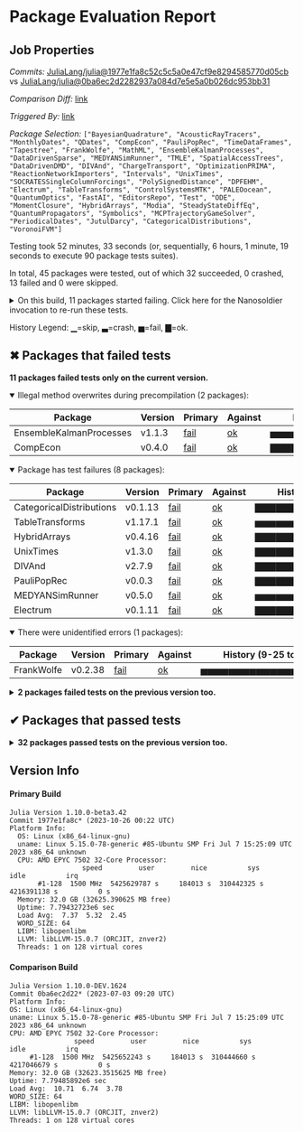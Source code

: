 # Package Evaluation Report

## Job Properties

*Commits:* [JuliaLang/julia@1977e1fa8c52c5c5a0e47cf9e8294585770d05cb](https://github.com/JuliaLang/julia/commit/1977e1fa8c52c5c5a0e47cf9e8294585770d05cb) vs [JuliaLang/julia@0ba6ec2d2282937a084d7e5e5a0b026dc953bb31](https://github.com/JuliaLang/julia/commit/0ba6ec2d2282937a084d7e5e5a0b026dc953bb31)

*Comparison Diff:* [link](https://github.com/JuliaLang/julia/compare/0ba6ec2d2282937a084d7e5e5a0b026dc953bb31...1977e1fa8c52c5c5a0e47cf9e8294585770d05cb)

*Triggered By:* [link](https://github.com/JuliaLang/julia/pull/51563#issuecomment-1780232374)

*Package Selection:* `["BayesianQuadrature", "AcousticRayTracers", "MonthlyDates", "QDates", "CompEcon", "PauliPopRec", "TimeDataFrames", "Tapestree", "FrankWolfe", "MathML", "EnsembleKalmanProcesses", "DataDrivenSparse", "MEDYANSimRunner", "TMLE", "SpatialAccessTrees", "DataDrivenDMD", "DIVAnd", "ChargeTransport", "OptimizationPRIMA", "ReactionNetworkImporters", "Intervals", "UnixTimes", "SOCRATESSingleColumnForcings", "PolySignedDistance", "DPFEHM", "Electrum", "TableTransforms", "ControlSystemsMTK", "PALEOocean", "QuantumOptics", "FastAI", "EditorsRepo", "Test", "ODE", "MomentClosure", "HybridArrays", "Modia", "SteadyStateDiffEq", "QuantumPropagators", "Symbolics", "MCPTrajectoryGameSolver", "PeriodicalDates", "JutulDarcy", "CategoricalDistributions", "VoronoiFVM"]`

Testing took 52 minutes, 33 seconds (or, sequentially, 6 hours, 1 minute, 19 seconds to execute 90 package tests suites).

In total, 45 packages were tested, out of which 32 succeeded, 0 crashed, 13 failed and 0 were skipped.


<details><summary>On this build, 11 packages started failing. Click here for the Nanosoldier invocation to re-run these tests.</summary>
<p>

```
@nanosoldier `runtests(["PauliPopRec", "UnixTimes", "HybridArrays", "MEDYANSimRunner", "Electrum", "CompEcon", "CategoricalDistributions", "EnsembleKalmanProcesses", "DIVAnd", "FrankWolfe", "TableTransforms"])`
```

</p>
</details>


History Legend: ▁=skip, ▃=crash, ▅=fail, ▇=ok.

## ✖ Packages that failed tests

**11 packages failed tests only on the current version.**

<details open><summary>Illegal method overwrites during precompilation (2 packages):</summary>
<p>


| Package | Version | Primary | Against | History (9-25 to 10-24) |
| ------- | ------- | ------- | ------- | ------- |
| EnsembleKalmanProcesses | v1.1.3 | [fail](https://s3.amazonaws.com/julialang-reports/nanosoldier/pkgeval/by_hash/1977e1f_vs_0ba6ec2/EnsembleKalmanProcesses.primary.log) | [ok](https://s3.amazonaws.com/julialang-reports/nanosoldier/pkgeval/by_hash/1977e1f_vs_0ba6ec2/EnsembleKalmanProcesses.against.log) | <span class="history">▅▅▅▅▅▅▅▅▅▅▅▅▅▅▅▅▅▅▅▅▅▅</span> |
| CompEcon | v0.4.0 | [fail](https://s3.amazonaws.com/julialang-reports/nanosoldier/pkgeval/by_hash/1977e1f_vs_0ba6ec2/CompEcon.primary.log) | [ok](https://s3.amazonaws.com/julialang-reports/nanosoldier/pkgeval/by_hash/1977e1f_vs_0ba6ec2/CompEcon.against.log) | <span class="history">▇▇▇▇▇▇▇▇▇▇▇▇▇▇▇▇▇▇▇▇▇▇</span> |

</p>
</details>

<details open><summary>Package has test failures (8 packages):</summary>
<p>


| Package | Version | Primary | Against | History (9-25 to 10-24) |
| ------- | ------- | ------- | ------- | ------- |
| CategoricalDistributions | v0.1.13 | [fail](https://s3.amazonaws.com/julialang-reports/nanosoldier/pkgeval/by_hash/1977e1f_vs_0ba6ec2/CategoricalDistributions.primary.log) | [ok](https://s3.amazonaws.com/julialang-reports/nanosoldier/pkgeval/by_hash/1977e1f_vs_0ba6ec2/CategoricalDistributions.against.log) | <span class="history">▇▇▇▇▇▇▇▇▇▇▇▇▇▇▇▇▇▇▇▇▇▇</span> |
| TableTransforms | v1.17.1 | [fail](https://s3.amazonaws.com/julialang-reports/nanosoldier/pkgeval/by_hash/1977e1f_vs_0ba6ec2/TableTransforms.primary.log) | [ok](https://s3.amazonaws.com/julialang-reports/nanosoldier/pkgeval/by_hash/1977e1f_vs_0ba6ec2/TableTransforms.against.log) | <span class="history">▅▅▅▅▅▅▅▅▅▅▅▅▅▅▅▅▅▅▅▅▅▅</span> |
| HybridArrays | v0.4.16 | [fail](https://s3.amazonaws.com/julialang-reports/nanosoldier/pkgeval/by_hash/1977e1f_vs_0ba6ec2/HybridArrays.primary.log) | [ok](https://s3.amazonaws.com/julialang-reports/nanosoldier/pkgeval/by_hash/1977e1f_vs_0ba6ec2/HybridArrays.against.log) | <span class="history">▇▇▇▇▇▇▇▇▇▇▇▇▇▇▇▇▇▇▇▇▇▇</span> |
| UnixTimes | v1.3.0 | [fail](https://s3.amazonaws.com/julialang-reports/nanosoldier/pkgeval/by_hash/1977e1f_vs_0ba6ec2/UnixTimes.primary.log) | [ok](https://s3.amazonaws.com/julialang-reports/nanosoldier/pkgeval/by_hash/1977e1f_vs_0ba6ec2/UnixTimes.against.log) | <span class="history">▇▇▇▇▇▇▇▇▇▇▇▇▇▇▇▇▇▇▇▇▅▅</span> |
| DIVAnd | v2.7.9 | [fail](https://s3.amazonaws.com/julialang-reports/nanosoldier/pkgeval/by_hash/1977e1f_vs_0ba6ec2/DIVAnd.primary.log) | [ok](https://s3.amazonaws.com/julialang-reports/nanosoldier/pkgeval/by_hash/1977e1f_vs_0ba6ec2/DIVAnd.against.log) | <span class="history">▇▇▇▇▇▇▇▇▇▇▇▇▇▇▅▇▇▇▇▅▅▅</span> |
| PauliPopRec | v0.0.3 | [fail](https://s3.amazonaws.com/julialang-reports/nanosoldier/pkgeval/by_hash/1977e1f_vs_0ba6ec2/PauliPopRec.primary.log) | [ok](https://s3.amazonaws.com/julialang-reports/nanosoldier/pkgeval/by_hash/1977e1f_vs_0ba6ec2/PauliPopRec.against.log) | <span class="history">▇▇▇▇▇▇▇▇▇▇▇▇▇▇▇▇▇▇▇▇▇▇</span> |
| MEDYANSimRunner | v0.5.0 | [fail](https://s3.amazonaws.com/julialang-reports/nanosoldier/pkgeval/by_hash/1977e1f_vs_0ba6ec2/MEDYANSimRunner.primary.log) | [ok](https://s3.amazonaws.com/julialang-reports/nanosoldier/pkgeval/by_hash/1977e1f_vs_0ba6ec2/MEDYANSimRunner.against.log) | <span class="history">▅▅▅▅▅▅▅▅▅▅▅▅▅▅▅▅▅▅▅▅▅▅</span> |
| Electrum | v0.1.11 | [fail](https://s3.amazonaws.com/julialang-reports/nanosoldier/pkgeval/by_hash/1977e1f_vs_0ba6ec2/Electrum.primary.log) | [ok](https://s3.amazonaws.com/julialang-reports/nanosoldier/pkgeval/by_hash/1977e1f_vs_0ba6ec2/Electrum.against.log) | <span class="history">▇▇▇▇▇▇▇▇▇▇▇▇▇▇▇▇▇▇▇▇▇▅</span> |

</p>
</details>

<details open><summary>There were unidentified errors (1 packages):</summary>
<p>


| Package | Version | Primary | Against | History (9-25 to 10-24) |
| ------- | ------- | ------- | ------- | ------- |
| FrankWolfe | v0.2.38 | [fail](https://s3.amazonaws.com/julialang-reports/nanosoldier/pkgeval/by_hash/1977e1f_vs_0ba6ec2/FrankWolfe.primary.log) | [ok](https://s3.amazonaws.com/julialang-reports/nanosoldier/pkgeval/by_hash/1977e1f_vs_0ba6ec2/FrankWolfe.against.log) | <span class="history">▅▅▅▅▅▅▅▅▅▅▅▅▅▅▅▅▅▅▅▅▅▅</span> |

</p>
</details>

<details><summary><strong>2 packages failed tests on the previous version too.</strong></summary>
<p>

<details open><summary>Tests became inactive (1 packages):</summary>
<p>


| Package | History (9-25 to 10-24) |
| ------- | ------- |
| [Test](https://s3.amazonaws.com/julialang-reports/nanosoldier/pkgeval/by_hash/1977e1f_vs_0ba6ec2/Test.primary.log) | <span class="history">▅▅▇▇▇▅▅▅▅▅▅▅▇▇▇▇▅▇▅▅▇▅</span> |

</p>
</details>

<details open><summary>Test log exceeded the size limit (1 packages):</summary>
<p>


| Package | History (9-25 to 10-24) |
| ------- | ------- |
| [SOCRATESSingleColumnForcings v0.9.11](https://s3.amazonaws.com/julialang-reports/nanosoldier/pkgeval/by_hash/1977e1f_vs_0ba6ec2/SOCRATESSingleColumnForcings.primary.log) | <span class="history">▇▇▇▇▅▇▇▅▇▇▇▅▅▅▇▅▅▅▇▇▇▇</span> |

</p>
</details>

</p>
</details>


## ✔ Packages that passed tests

<details><summary><strong>32 packages passed tests on the previous version too.</strong></summary>
<p>

| Package | History (9-25 to 10-24) |
| ------- | ------- |
| [Symbolics v5.10.0](https://s3.amazonaws.com/julialang-reports/nanosoldier/pkgeval/by_hash/1977e1f_vs_0ba6ec2/Symbolics.primary.log) | <span class="history">▅▅▅▅▅▅▅▅▅▅▇▇▅▅▅▅▇▅▅▅▅▅</span> |
| [SteadyStateDiffEq v1.16.1](https://s3.amazonaws.com/julialang-reports/nanosoldier/pkgeval/by_hash/1977e1f_vs_0ba6ec2/SteadyStateDiffEq.primary.log) | <span class="history">▅▅▅▅▅▅▅▅▅▅▇▅▅▅▇▇▇▅▇▇▇▇</span> |
| [Intervals v1.10.0](https://s3.amazonaws.com/julialang-reports/nanosoldier/pkgeval/by_hash/1977e1f_vs_0ba6ec2/Intervals.primary.log) | <span class="history">▇▇▇▇▇▇▇▇▇▅▇▇▅▇▅▇▇▇▇▇▅▅</span> |
| [QuantumPropagators v0.6.1](https://s3.amazonaws.com/julialang-reports/nanosoldier/pkgeval/by_hash/1977e1f_vs_0ba6ec2/QuantumPropagators.primary.log) | <span class="history">▅▅▅▅▅▅▅▅▅▅▅▅▇▇▇▇▇▇▇▇▇▇</span> |
| [QuantumOptics v1.0.14](https://s3.amazonaws.com/julialang-reports/nanosoldier/pkgeval/by_hash/1977e1f_vs_0ba6ec2/QuantumOptics.primary.log) | <span class="history">▅▇▇▇▇▇▅▇▇▇▇▇▅▇▇▇▅▇▅▇▇▅</span> |
| [VoronoiFVM v1.13.2](https://s3.amazonaws.com/julialang-reports/nanosoldier/pkgeval/by_hash/1977e1f_vs_0ba6ec2/VoronoiFVM.primary.log) | <span class="history">▇▇▇▇▇▇▇▅▇▇▅▅▅▅▇▇▅▅▅▇▅▅</span> |
| [EditorsRepo v0.18.9](https://s3.amazonaws.com/julialang-reports/nanosoldier/pkgeval/by_hash/1977e1f_vs_0ba6ec2/EditorsRepo.primary.log) | <span class="history">▅▇▇▅▇▇▇▇▇▇▇▇▇▅▇▇▇▇▅▇▇▇</span> |
| [FastAI v0.5.2](https://s3.amazonaws.com/julialang-reports/nanosoldier/pkgeval/by_hash/1977e1f_vs_0ba6ec2/FastAI.primary.log) | <span class="history">▅▇▅▅▇▅▇▅▅▇▅▅▇▅▅▅▇▅▇▅▇▇</span> |
| [MathML v0.1.15](https://s3.amazonaws.com/julialang-reports/nanosoldier/pkgeval/by_hash/1977e1f_vs_0ba6ec2/MathML.primary.log) | <span class="history">▇▇▇▅▇▇▇▇▇▇▇▇▅▇▇▇▇▅▇▇▇▇</span> |
| [JutulDarcy v0.2.10](https://s3.amazonaws.com/julialang-reports/nanosoldier/pkgeval/by_hash/1977e1f_vs_0ba6ec2/JutulDarcy.primary.log) | <span class="history">▅▅▅▅▅▅▅▅▇▅▅▅▅▅▅▅▅▅▇▅▅▅</span> |
| [Modia v0.12.0](https://s3.amazonaws.com/julialang-reports/nanosoldier/pkgeval/by_hash/1977e1f_vs_0ba6ec2/Modia.primary.log) | <span class="history">▇▅▇▇▅▇▅▇▇▅▇▇▇▇▇▅▅▇▇▅▅▅</span> |
| [DataDrivenSparse v0.1.2](https://s3.amazonaws.com/julialang-reports/nanosoldier/pkgeval/by_hash/1977e1f_vs_0ba6ec2/DataDrivenSparse.primary.log) | <span class="history">▇▇▅▇▇▇▇▇▇▇▅▇▅▇▅▇▅▇▇▇▇▇</span> |
| [QDates v0.3.0](https://s3.amazonaws.com/julialang-reports/nanosoldier/pkgeval/by_hash/1977e1f_vs_0ba6ec2/QDates.primary.log) | <span class="history">▇▇▇▇▇▇▇▇▇▇▇▇▇▇▇▇▇▇▇▇▅▅</span> |
| [PolySignedDistance v0.1.0](https://s3.amazonaws.com/julialang-reports/nanosoldier/pkgeval/by_hash/1977e1f_vs_0ba6ec2/PolySignedDistance.primary.log) | <span class="history">▇▇▇▇▇▇▇▇▇▇▇▇▇▇▇▇▇▇▇▇▇▇</span> |
| [MonthlyDates v1.0.0](https://s3.amazonaws.com/julialang-reports/nanosoldier/pkgeval/by_hash/1977e1f_vs_0ba6ec2/MonthlyDates.primary.log) | <span class="history">▇▇▇▇▇▇▇▇▇▇▇▇▇▇▇▇▇▇▇▇▅▅</span> |
| [BayesianQuadrature v0.2.2](https://s3.amazonaws.com/julialang-reports/nanosoldier/pkgeval/by_hash/1977e1f_vs_0ba6ec2/BayesianQuadrature.primary.log) | <span class="history">▇▇▇▇▅▇▇▇▇▇▇▇▇▇▇▇▇▇▇▇▇▇</span> |
| [PeriodicalDates v2.0.0](https://s3.amazonaws.com/julialang-reports/nanosoldier/pkgeval/by_hash/1977e1f_vs_0ba6ec2/PeriodicalDates.primary.log) | <span class="history">▇▇▇▇▇▇▇▇▇▇▇▇▇▇▇▇▇▇▇▇▅▅</span> |
| [SpatialAccessTrees v0.3.3](https://s3.amazonaws.com/julialang-reports/nanosoldier/pkgeval/by_hash/1977e1f_vs_0ba6ec2/SpatialAccessTrees.primary.log) | <span class="history">▇▇▇▇▇▇▇▇▇▇▇▇▇▇▇▇▇▇▇▇▇▇</span> |
| [TimeDataFrames v0.3.1](https://s3.amazonaws.com/julialang-reports/nanosoldier/pkgeval/by_hash/1977e1f_vs_0ba6ec2/TimeDataFrames.primary.log) | <span class="history">▇▇▇▇▇▇▇▇▇▇▇▇▇▇▇▇▇▇▇▇▅▅</span> |
| [DPFEHM v0.1.1](https://s3.amazonaws.com/julialang-reports/nanosoldier/pkgeval/by_hash/1977e1f_vs_0ba6ec2/DPFEHM.primary.log) | <span class="history">▇▅▇▇▅▇▇▇▇▇▅▇▇▇▅▇▇▇▅▇▇▇</span> |
| [AcousticRayTracers v0.2.0](https://s3.amazonaws.com/julialang-reports/nanosoldier/pkgeval/by_hash/1977e1f_vs_0ba6ec2/AcousticRayTracers.primary.log) | <span class="history">▅▇▅▅▇▅▅▇▅▅▅▅▅▅▅▅▅▅▇▅▇▇</span> |
| [Tapestree v0.2.0](https://s3.amazonaws.com/julialang-reports/nanosoldier/pkgeval/by_hash/1977e1f_vs_0ba6ec2/Tapestree.primary.log) | <span class="history">▇▇▇▇▇▇▇▇▇▇▇▇▇▅▇▇▅▇▅▇▇▇</span> |
| [ODE v2.15.0](https://s3.amazonaws.com/julialang-reports/nanosoldier/pkgeval/by_hash/1977e1f_vs_0ba6ec2/ODE.primary.log) | <span class="history">▇▇▇▇▇▇▇▇▇▅▇▅▅▅▇▇▇▇▇▇▇▇</span> |
| [MCPTrajectoryGameSolver v0.1.0](https://s3.amazonaws.com/julialang-reports/nanosoldier/pkgeval/by_hash/1977e1f_vs_0ba6ec2/MCPTrajectoryGameSolver.primary.log) | <span class="history">▅▅▅▅▅▅▅▅▅▇▅▇▅▇▇▇▇▇▇▇▅▇</span> |
| [TMLE v0.11.4](https://s3.amazonaws.com/julialang-reports/nanosoldier/pkgeval/by_hash/1977e1f_vs_0ba6ec2/TMLE.primary.log) | <span class="history">▇▇▇▇▇▇▇▇▇▇▇▇▇▇▇▇▇▇▇▇▇▇</span> |
| [ReactionNetworkImporters v0.14.0](https://s3.amazonaws.com/julialang-reports/nanosoldier/pkgeval/by_hash/1977e1f_vs_0ba6ec2/ReactionNetworkImporters.primary.log) | <span class="history">▅▇▇▇▅▅▇▇▅▇▇▇▅▅▇▇▅▇▇▇▇▅</span> |
| [ChargeTransport v0.2.9](https://s3.amazonaws.com/julialang-reports/nanosoldier/pkgeval/by_hash/1977e1f_vs_0ba6ec2/ChargeTransport.primary.log) | <span class="history">▇▇▇▅▇▇▇▇▇▇▇▇▅▇▇▅▅▇▅▅▅▇</span> |
| [OptimizationPRIMA v0.0.1](https://s3.amazonaws.com/julialang-reports/nanosoldier/pkgeval/by_hash/1977e1f_vs_0ba6ec2/OptimizationPRIMA.primary.log) | <span class="history">▇</span> |
| [PALEOocean v0.4.3](https://s3.amazonaws.com/julialang-reports/nanosoldier/pkgeval/by_hash/1977e1f_vs_0ba6ec2/PALEOocean.primary.log) | <span class="history">▇▇▇▅▇▇▅▇▇▇▇▇▇▅▅▅▅▇▅▇▅▇</span> |
| [DataDrivenDMD v0.1.1](https://s3.amazonaws.com/julialang-reports/nanosoldier/pkgeval/by_hash/1977e1f_vs_0ba6ec2/DataDrivenDMD.primary.log) | <span class="history">▇▇▇▇▇▇▅▅▇▇▇▇▅▇▅▇▇▇▇▇▇▅</span> |
| [MomentClosure v0.3.1](https://s3.amazonaws.com/julialang-reports/nanosoldier/pkgeval/by_hash/1977e1f_vs_0ba6ec2/MomentClosure.primary.log) | <span class="history">▇▇▇▇▇▇▇▇▇▇▅▇▅▇▇▇▇▇▇▇▇▅</span> |
| [ControlSystemsMTK v1.1.0](https://s3.amazonaws.com/julialang-reports/nanosoldier/pkgeval/by_hash/1977e1f_vs_0ba6ec2/ControlSystemsMTK.primary.log) | <span class="history">▅▅▅▅▇▇▇▅▅▇▅▇▅▇▇▇▅▅▇▅▇▅</span> |

</p>
</details>


## Version Info

#### Primary Build

```
Julia Version 1.10.0-beta3.42
Commit 1977e1fa8c* (2023-10-26 00:22 UTC)
Platform Info:
  OS: Linux (x86_64-linux-gnu)
  uname: Linux 5.15.0-78-generic #85-Ubuntu SMP Fri Jul 7 15:25:09 UTC 2023 x86_64 unknown
  CPU: AMD EPYC 7502 32-Core Processor: 
                  speed         user         nice          sys         idle          irq
       #1-128  1500 MHz  5425629787 s     184013 s  310442325 s  4216391138 s          0 s
  Memory: 32.0 GB (32625.390625 MB free)
  Uptime: 7.79432723e6 sec
  Load Avg:  7.37  5.32  2.45
  WORD_SIZE: 64
  LIBM: libopenlibm
  LLVM: libLLVM-15.0.7 (ORCJIT, znver2)
  Threads: 1 on 128 virtual cores

```

  #### Comparison Build

  ```
Julia Version 1.10.0-DEV.1624
Commit 0ba6ec2d22* (2023-07-03 09:20 UTC)
Platform Info:
  OS: Linux (x86_64-linux-gnu)
  uname: Linux 5.15.0-78-generic #85-Ubuntu SMP Fri Jul 7 15:25:09 UTC 2023 x86_64 unknown
  CPU: AMD EPYC 7502 32-Core Processor: 
                  speed         user         nice          sys         idle          irq
       #1-128  1500 MHz  5425652243 s     184013 s  310444660 s  4217046679 s          0 s
  Memory: 32.0 GB (32623.3515625 MB free)
  Uptime: 7.79485892e6 sec
  Load Avg:  10.71  6.74  3.78
  WORD_SIZE: 64
  LIBM: libopenlibm
  LLVM: libLLVM-15.0.7 (ORCJIT, znver2)
  Threads: 1 on 128 virtual cores

  ```
  <!-- Generated on 2023-10-25T21:33:49.874 -->
